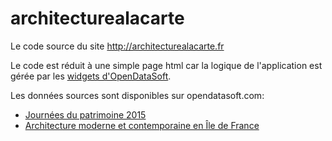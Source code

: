 # architecturealacarte

Le code source du site http://architecturealacarte.fr

Le code est réduit à une simple page html car la logique de l'application est gérée par les [widgets d'OpenDataSoft](https://github.com/opendatasoft/ods-widgets).

Les données sources sont disponibles sur opendatasoft.com:

* [Journées du patrimoine 2015](http://public.opendatasoft.com/explore/dataset/jep2015/?tab=metas)
* [Architecture moderne et contemporaine en Île de France](http://public.opendatasoft.com/explore/dataset/architecture-remarquable-idf/?tab=table&disjunctive.debut_construction&disjunctive.fin_construction&disjunctive.architectes)
